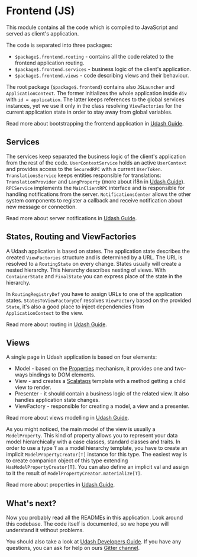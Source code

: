 # Frontend (JS)

This module contains all the code which is compiled to JavaScript and served as client's application.

The code is separated into three packages:
* `$package$.frontend.routing` - contains all the code related to the frontend application routing.
* `$package$.frontend.services` - business logic of the client's application.
* `$package$.frontend.views` - code describing views and their behaviour.

The root package (`$package$.frontend`) contains also `JSLauncher` and `ApplicationContext`. The former 
initializes the whole application inside `div` with `id = application`. The latter keeps references 
to the global services instances, yet we use it only in the class resolving `ViewFactories` 
for the current application state in order to stay away from global variables.

Read more about bootstrapping the frontend application in [Udash Guide](http://guide.udash.io/#/bootstrapping/frontend).

## Services

The services keep separated the business logic of the client's application from the rest of the code. 
`UserContextService` holds an active `UserContext` and provides access to the `SecuredRPC` with 
a current `UserToken`. `TranslationsService` keeps entities responsible for translations: 
`TranslationProvider` and `LangProperty` (more about i18n in [Udash Guide](http://guide.udash.io/#/ext/i18n)). 
`RPCService` implements the `MainClientRPC` interface and is responsible for handling notifications from the server.
`NotificationsCenter` allows the other system components to register a callback and receive notification
about new message or connection.  

Read more about server notifications in [Udash Guide](http://guide.udash.io/#/rpc/server-client).

## States, Routing and ViewFactories

A Udash application is based on states. The application state describes the created `ViewFactories`
structure and is determined by a URL. The URL is resolved to a `RoutingState` on every change. 
States usually will create a nested hierarchy. This hierarchy describes nesting of views. 
With `ContainerState` and `FinalState` you can express place of the state in the hierarchy.

In `RoutingRegistryDef` you have to assign URLs to one of the application states. 
`StatesToViewFactoryDef` resolves `ViewFactory` based on the provided `State`, it's also a good place
to inject dependencies from `ApplicationContext` to the view.

Read more about routing in [Udash Guide](http://guide.udash.io/#/frontend/routing).

## Views

A single page in Udash application is based on four elements:
* Model - based on the [Properties](http://guide.udash.io/#/frontend/properties) mechanism, it provides one and two-ways bindings to DOM elements.
* View - and creates a [Scalatags](https://github.com/lihaoyi/scalatags) template with a method getting a child view to render.
* Presenter - it should contain a business logic of the related view. It also handles application state changes.
* ViewFactory - responsible for creating a model, a view and a presenter. 

Read more about views modelling in [Udash Guide](http://guide.udash.io/#/frontend/mvp).

As you might noticed, the main model of the view is usually a `ModelProperty`. This kind of property
allows you to represent your data model hierarchically with a case classes, standard classes and traits.
In order to use a type `T` as a model hierarchy template, you have to create an implicit `ModelPropertyCreator[T]` instance 
for this type. The easiest way is to create companion object of this type extending `HasModelPropertyCreator[T]`.
You can also define an implicit val and assign to it the result of `ModelPropertyCreator.materialize[T]`.

Read more about properties in [Udash Guide](http://guide.udash.io/#/frontend/properties).

## What's next?

Now you probably read all the READMEs in this application. Look around this codebase. 
The code itself is documented, so we hope you will understand it without problems.

You should also take a look at [Udash Developers Guide](http://guide.udash.io/). If you have any questions,
you can ask for help on ours [Gitter channel](https://gitter.im/UdashFramework/udash-core).